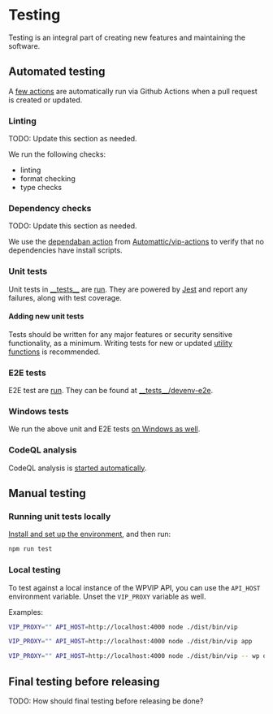 # Testing

Testing is an integral part of creating new features and maintaining the software.

## Automated testing

A [few actions](https://github.com/Automattic/vip-service-boilerplate/blob/trunk/.github/workflows/ci.yml) are automatically run via Github Actions when a pull request is created or updated.

### Linting

TODO: Update this section as needed.

We run the following checks:

- linting
- format checking
- type checks

### Dependency checks

TODO: Update this section as needed.

We use the [dependaban action](https://github.com/Automattic/vip-actions/tree/trunk/dependaban) from [Automattic/vip-actions](https://github.com/Automattic/vip-actions/) to verify that no dependencies have install scripts.

### Unit tests

Unit tests in [\_\_tests\_\_](https://github.com/Automattic/vip-service-boilerplate/tree/trunk/__tests__) are [run](https://github.com/Automattic/vip-cli/blob/trunk/.github/workflows/ci.yml). They are powered by [Jest](https://facebook.github.io/jest/) and report any failures, along with test coverage.

#### Adding new unit tests

Tests should be written for any major features or security sensitive functionality, as a minimum. Writing tests for new or updated [utility functions](https://github.com/Automattic/vip-service-boilerplate/tree/trunk/???) is recommended.

### E2E tests

E2E test are [run](https://github.com/Automattic/vip-cli/blob/trunk/.github/workflows/devenv-e2e.yml). They can be found at [\_\_tests\_\_/devenv-e2e](https://github.com/Automattic/vip-cli/tree/trunk/__tests__/devenv-e2e).

### Windows tests

We run the above unit and E2E tests [on Windows as well](https://github.com/Automattic/vip-cli/blob/trunk/.github./workflows/tests.yml).

### CodeQL analysis

CodeQL analysis is [started automatically](https://github.com/Automattic/vip-cli/blob/trunk/.github/workflows/codeql-analysis.yml).
  
## Manual testing

### Running unit tests locally

[Install and set up the environment](SETUP.md#installation--setup-instructions), and then run:

```bash
npm run test
```

### Local testing

To test against a local instance of the WPVIP API, you can use the `API_HOST` environment variable. Unset the `VIP_PROXY` variable as well.

Examples:

```bash
VIP_PROXY="" API_HOST=http://localhost:4000 node ./dist/bin/vip

VIP_PROXY="" API_HOST=http://localhost:4000 node ./dist/bin/vip app

VIP_PROXY="" API_HOST=http://localhost:4000 node ./dist/bin/vip -- wp option get home
```

## Final testing before releasing

TODO: How should final testing before releasing be done?
